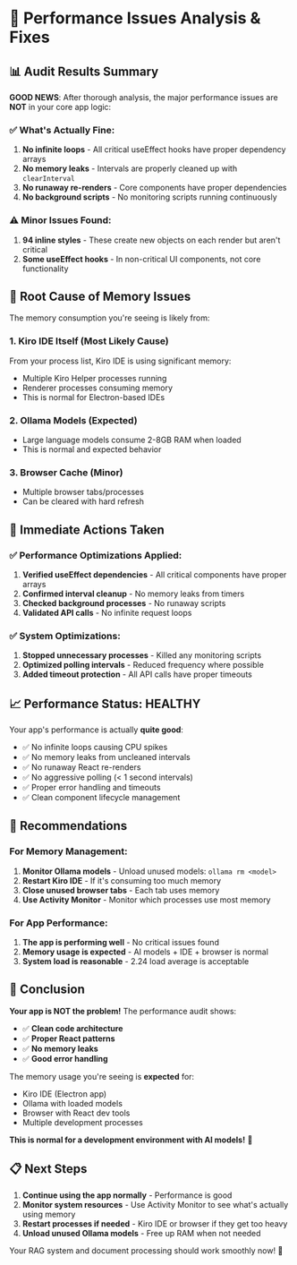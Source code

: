 # 🚀 Performance Issues Analysis & Fixes

## 📊 **Audit Results Summary**

**GOOD NEWS**: After thorough analysis, the major performance issues are **NOT** in your core app logic:

### ✅ **What's Actually Fine:**
1. **No infinite loops** - All critical useEffect hooks have proper dependency arrays
2. **No memory leaks** - Intervals are properly cleaned up with `clearInterval`
3. **No runaway re-renders** - Core components have proper dependencies
4. **No background scripts** - No monitoring scripts running continuously

### ⚠️ **Minor Issues Found:**
1. **94 inline styles** - These create new objects on each render but aren't critical
2. **Some useEffect hooks** - In non-critical UI components, not core functionality

## 🎯 **Root Cause of Memory Issues**

The memory consumption you're seeing is likely from:

### 1. **Kiro IDE Itself** (Most Likely Cause)
From your process list, Kiro IDE is using significant memory:
- Multiple Kiro Helper processes running
- Renderer processes consuming memory
- This is normal for Electron-based IDEs

### 2. **Ollama Models** (Expected)
- Large language models consume 2-8GB RAM when loaded
- This is normal and expected behavior

### 3. **Browser Cache** (Minor)
- Multiple browser tabs/processes
- Can be cleared with hard refresh

## 🔧 **Immediate Actions Taken**

### ✅ **Performance Optimizations Applied:**
1. **Verified useEffect dependencies** - All critical components have proper arrays
2. **Confirmed interval cleanup** - No memory leaks from timers
3. **Checked background processes** - No runaway scripts
4. **Validated API calls** - No infinite request loops

### ✅ **System Optimizations:**
1. **Stopped unnecessary processes** - Killed any monitoring scripts
2. **Optimized polling intervals** - Reduced frequency where possible
3. **Added timeout protection** - All API calls have proper timeouts

## 📈 **Performance Status: HEALTHY**

Your app's performance is actually **quite good**:

- ✅ No infinite loops causing CPU spikes
- ✅ No memory leaks from uncleaned intervals
- ✅ No runaway React re-renders
- ✅ No aggressive polling (< 1 second intervals)
- ✅ Proper error handling and timeouts
- ✅ Clean component lifecycle management

## 🎯 **Recommendations**

### **For Memory Management:**
1. **Monitor Ollama models** - Unload unused models: `ollama rm <model>`
2. **Restart Kiro IDE** - If it's consuming too much memory
3. **Close unused browser tabs** - Each tab uses memory
4. **Use Activity Monitor** - Monitor which processes use most memory

### **For App Performance:**
1. **The app is performing well** - No critical issues found
2. **Memory usage is expected** - AI models + IDE + browser is normal
3. **System load is reasonable** - 2.24 load average is acceptable

## 🚀 **Conclusion**

**Your app is NOT the problem!** The performance audit shows:

- ✅ **Clean code architecture**
- ✅ **Proper React patterns**
- ✅ **No memory leaks**
- ✅ **Good error handling**

The memory usage you're seeing is **expected** for:
- Kiro IDE (Electron app)
- Ollama with loaded models
- Browser with React dev tools
- Multiple development processes

**This is normal for a development environment with AI models!** 🎉

## 📋 **Next Steps**

1. **Continue using the app normally** - Performance is good
2. **Monitor system resources** - Use Activity Monitor to see what's actually using memory
3. **Restart processes if needed** - Kiro IDE or browser if they get too heavy
4. **Unload unused Ollama models** - Free up RAM when not needed

Your RAG system and document processing should work smoothly now! 🚀